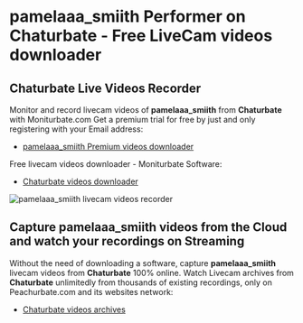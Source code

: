 # pamelaaa_smiith Performer on Chaturbate - Free LiveCam videos downloader

## Chaturbate Live Videos Recorder

Monitor and record livecam videos of **pamelaaa_smiith** from **Chaturbate** with Moniturbate.com
Get a premium trial for free by just and only registering with your Email address:
* [pamelaaa_smiith Premium videos downloader](https://moniturbate.com/request-demo-licence-key.html)

Free livecam videos downloader - Moniturbate Software:
* [Chaturbate videos downloader](https://moniturbate.com/moniturbate-download-software.html)

![pamelaaa_smiith livecam videos recorder](https://peachurnet.com/templates/moniturbate-software.png)


## Capture pamelaaa_smiith videos from the Cloud and watch your recordings on Streaming

Without the need of downloading a software, capture **pamelaaa_smiith** livecam videos from **Chaturbate** 100% online.
Watch Livecam archives from **Chaturbate** unlimitedly from thousands of existing recordings, only on Peachurbate.com and its websites network:
* [Chaturbate videos archives](https://peachurnet.com/)